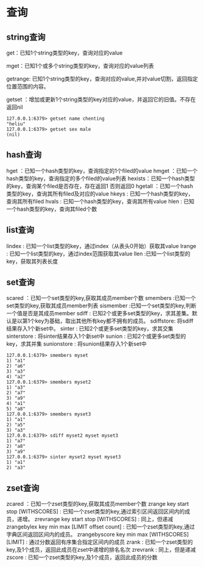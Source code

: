# 查询

## string查询

get：已知1个string类型的key，查询对应的value

mget：已知1个或多个string类型的key，查询对应的value列表

getrange: 已知1个string类型的key，查询对应的value,并对value切割，返回指定位置范围的内容。

getset ：增加或更新1个string类型的key对应的value，并返回它的旧值。不存在返回nil

    127.0.0.1:6379> getset name chenting
    "heliu"
    127.0.0.1:6379> getset sex male
    (nil)

## hash查询

hget ：已知一个hash类型的key，查询指定的1个filed的value
hmget ：已知一个hash类型的key，查询指定的多个filed的value列表
hexists：已知一个hash类型的key，查询某个filed是否存在，存在返回1 否则返回0
hgetall ：已知一个hash类型的key，查询其所有filed及对应的value
hkeys : 已知一个hash类型的key，查询其所有filed
hvals : 已知一个hash类型的key，查询其所有value
hlen : 已知一个hash类型的key，查询其filed个数

## list查询

lindex : 已知一个list类型的key，通过index（从表头0开始）获取其value
lrange : 已知一个list类型的key，通过index范围获取其value
llen :已知一个list类型的key，获取其列表长度


## set查询

scared ：已知一个set类型的key,获取其成员member个数
smembers :已知一个set类型的key,获取其成员member列表
sismember :已知一个set类型的key,判断一个值是否是其成员member
sdiff : 已知2个或更多set类型的key，求其差集。默认是以第1个key为基础，取出其他所有key都不拥有的成员。
sdiffstore: 将sdiff结果存入1个新set中。
sinter : 已知2个或更多set类型的key，求其交集
sinterstore : 将sinter结果存入1个新set中
sunion : 已知2个或更多set类型的key，求其并集
sunionstore : 将sunion结果存入1个新set中

    127.0.0.1:6379> smembers myset
    1) "a1"
    2) "a6"
    3) "a3"
    4) "a2"
    127.0.0.1:6379> smembers myset2
    1) "a3"
    2) "a7"
    3) "a9"
    4) "a1"
    5) "a8"
    127.0.0.1:6379> smembers myset3
    1) "a1"
    2) "a5"
    3) "a3"
    127.0.0.1:6379> sdiff myset2 myset myset3
    1) "a7"
    2) "a8"
    3) "a9"
    127.0.0.1:6379> sinter myset2 myset myset3
    1) "a1"
    2) "a3"

## zset查询

zcared ：已知一个zset类型的key,获取其成员member个数
zrange key start stop [WITHSCORES] : 已知一个zset类型的key,通过索引区间返回区间内的成员，递增。
zrevrange key start stop [WITHSCORES] : 同上，但递减
zrangebylex key min max [LIMIT offset count] :  已知一个zset类型的key,通过字典区间返回区间内的成员。
zrangebyscore key min max [WITHSCORES] [LIMIT] : 通过分数返回有序集合指定区间内的成员
zrank : 已知一个zset类型的key,及1个成员，返回此成员在zset中递增的排名名次
zrevrank : 同上，但是递减
zscore : 已知一个zset类型的key,及1个成员，返回此成员的分数